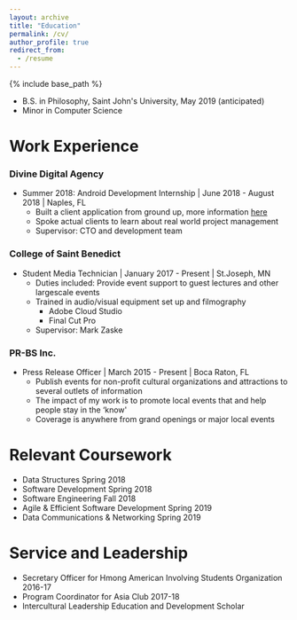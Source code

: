```yaml
---
layout: archive
title: "Education"
permalink: /cv/
author_profile: true
redirect_from:
  - /resume
---
```


{% include base_path %}


* B.S. in Philosophy, Saint John's University, May 2019 (anticipated)
* Minor in Computer Science


Work Experience
====== 
### Divine Digital Agency
* Summer 2018: Android Development Internship    | June 2018 - August 2018 | Naples, FL
  * Built a client application from ground up, more information [here](/portfolio) 
  * Spoke actual clients to learn about real world project management
  * Supervisor: CTO and development team

### College of Saint Benedict
* Student Media Technician      | January 2017 - Present | St.Joseph, MN 
  * Duties included: Provide event support to guest lectures and other largescale events
  * Trained in audio/visual equipment set up and filmography
    * Adobe Cloud Studio
    * Final Cut Pro
  * Supervisor: Mark Zaske
### PR-BS Inc.
 * Press Release Officer    | March 2015 - Present | Boca Raton, FL 
    * Publish events for non-profit cultural organizations and attractions to several outlets of information
    * The impact of my work is to promote local events that and help people stay in the ‘know'
    * Coverage is anywhere from grand openings or major local events


Relevant Coursework
======
  * Data Structures Spring 2018
  * Software Development Spring 2018
  * Software Engineering Fall 2018
  * Agile & Efficient Software Development Spring 2019
  * Data Communications & Networking Spring 2019

  
Service and Leadership
======
* Secretary Officer for Hmong American Involving Students Organization 2016-17
* Program Coordinator for Asia Club 2017-18
* Intercultural Leadership Education and Development Scholar